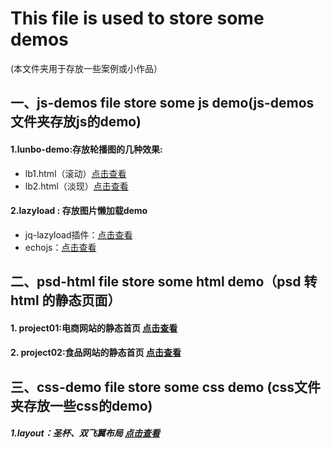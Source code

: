 # This file is used to store some demos
 (本文件夹用于存放一些案例或小作品）

## 一、js-demos file store some js demo(js-demos 文件夹存放js的demo)  
#### 1.lunbo-demo:存放轮播图的几种效果:    
* lb1.html（滚动）[点击查看](http://ry-yuan.me/demos/js-demo/lunbo/lb1.html)  
* lb2.html（淡现）[点击查看](http://ry-yuan.me/demos/js-demo/lunbo/lb1.html)  
 
#### 2.lazyload : 存放图片懒加载demo  
* jq-lazyload插件：[点击查看](http://ry-yuan.me/demos/js-demo/lazyload/jq-lazyload.html)   
* echojs：[点击查看](http://ry-yuan.me/demos/js-demo/lazyload/echo.html) 

## 二、psd-html file store some html demo（psd 转 html 的静态页面）
#### 1. project01:电商网站的静态首页 [点击查看](http://ry-yuan.me/demos/psd-html/project01/index.html) 

#### 2. project02:食品网站的静态首页 [点击查看](http://ry-yuan.me/demos/psd-html/project02/index.html)  


## 三、css-demo file store some css demo (css文件夹存放一些css的demo)
##### 1.layout：圣杯、双飞翼布局  [点击查看](http://ry-yuan.me/demos/css-demo/layout/shuangfeiyi.html)